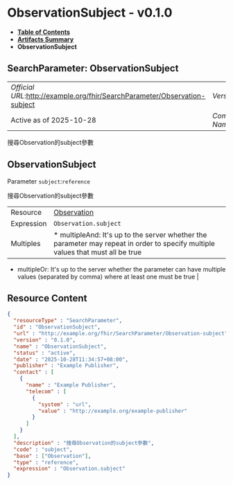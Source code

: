# ObservationSubject - v0.1.0

* [**Table of Contents**](toc.md)
* [**Artifacts Summary**](artifacts.md)
* **ObservationSubject**

## SearchParameter: ObservationSubject 

| | |
| :--- | :--- |
| *Official URL*:http://example.org/fhir/SearchParameter/Observation-subject | *Version*:0.1.0 |
| Active as of 2025-10-28 | *Computable Name*:ObservationSubject |

 
搜尋Observation的subject參數 

## ObservationSubject

Parameter `subject`:`reference`

搜尋Observation的subject參數

| | |
| :--- | :--- |
| Resource | [Observation](http://hl7.org/fhir/R4/observation.html) |
| Expression | `Observation.subject` |
| Multiples | * multipleAnd: It's up to the server whether the parameter may repeat in order to specify multiple values that must all be true
* multipleOr: It's up to the server whether the parameter can have multiple values (separated by comma) where at least one must be true
 |



## Resource Content

```json
{
  "resourceType" : "SearchParameter",
  "id" : "ObservationSubject",
  "url" : "http://example.org/fhir/SearchParameter/Observation-subject",
  "version" : "0.1.0",
  "name" : "ObservationSubject",
  "status" : "active",
  "date" : "2025-10-28T11:34:57+08:00",
  "publisher" : "Example Publisher",
  "contact" : [
    {
      "name" : "Example Publisher",
      "telecom" : [
        {
          "system" : "url",
          "value" : "http://example.org/example-publisher"
        }
      ]
    }
  ],
  "description" : "搜尋Observation的subject參數",
  "code" : "subject",
  "base" : ["Observation"],
  "type" : "reference",
  "expression" : "Observation.subject"
}

```
